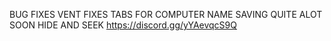 BUG FIXES VENT FIXES TABS FOR COMPUTER NAME SAVING QUITE ALOT SOON HIDE AND SEEK https://discord.gg/yYAevqcS9Q
               
